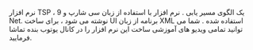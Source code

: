 نرم افزار TSP ، یک الگوی مسیر یابی . نرم افزار با استفاده از زبان سی شارپ و 9 Net. نوشته می شود ، برای ساخت UI برنامه از زبان XML استفاده شده . شما می توانید تمامی ویدیو های آموزشی ساخت این نرم افزار را در کانال یوتوب بنده تماشا فرمایید. 
